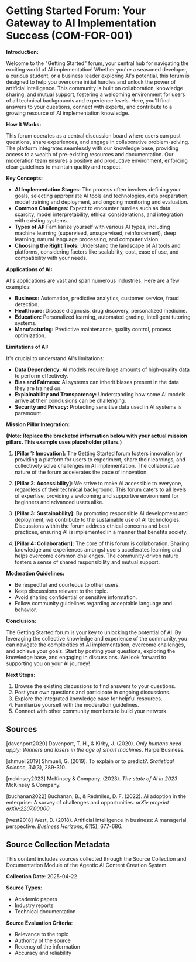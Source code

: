 # Getting Started Forum: Your Gateway to AI Implementation Success (COM-FOR-001)

**Introduction:**

Welcome to the "Getting Started" forum, your central hub for navigating the exciting world of AI implementation!  Whether you're a seasoned developer, a curious student, or a business leader exploring AI's potential, this forum is designed to help you overcome initial hurdles and unlock the power of artificial intelligence.  This community is built on collaboration, knowledge sharing, and mutual support, fostering a welcoming environment for users of all technical backgrounds and experience levels.  Here, you'll find answers to your questions, connect with experts, and contribute to a growing resource of AI implementation knowledge.

**How It Works:**

This forum operates as a central discussion board where users can post questions, share experiences, and engage in collaborative problem-solving.  The platform integrates seamlessly with our knowledge base, providing access to a wealth of pre-existing resources and documentation.  Our moderation team ensures a positive and productive environment, enforcing clear guidelines to maintain quality and respect.

**Key Concepts:**

* **AI Implementation Stages:**  The process often involves defining your goals, selecting appropriate AI tools and technologies, data preparation, model training and deployment, and ongoing monitoring and evaluation.
* **Common Challenges:**  Expect to encounter hurdles such as data scarcity, model interpretability, ethical considerations, and integration with existing systems.
* **Types of AI:**  Familiarize yourself with various AI types, including machine learning (supervised, unsupervised, reinforcement), deep learning, natural language processing, and computer vision.
* **Choosing the Right Tools:**  Understand the landscape of AI tools and platforms, considering factors like scalability, cost, ease of use, and compatibility with your needs.

**Applications of AI:**

AI's applications are vast and span numerous industries.  Here are a few examples:

* **Business:** Automation, predictive analytics, customer service, fraud detection.
* **Healthcare:** Disease diagnosis, drug discovery, personalized medicine.
* **Education:** Personalized learning, automated grading, intelligent tutoring systems.
* **Manufacturing:** Predictive maintenance, quality control, process optimization.


**Limitations of AI:**

It's crucial to understand AI's limitations:

* **Data Dependency:** AI models require large amounts of high-quality data to perform effectively.
* **Bias and Fairness:** AI systems can inherit biases present in the data they are trained on.
* **Explainability and Transparency:**  Understanding how some AI models arrive at their conclusions can be challenging.
* **Security and Privacy:**  Protecting sensitive data used in AI systems is paramount.


**Mission Pillar Integration:**

**(Note:  Replace the bracketed information below with your actual mission pillars.  This example uses placeholder pillars.)**

1. **[Pillar 1: Innovation]:** The Getting Started forum fosters innovation by providing a platform for users to experiment, share their learnings, and collectively solve challenges in AI implementation.  The collaborative nature of the forum accelerates the pace of innovation.

2. **[Pillar 2: Accessibility]:** We strive to make AI accessible to everyone, regardless of their technical background.  This forum caters to all levels of expertise, providing a welcoming and supportive environment for beginners and advanced users alike.

3. **[Pillar 3: Sustainability]:**  By promoting responsible AI development and deployment, we contribute to the sustainable use of AI technologies.  Discussions within the forum address ethical concerns and best practices, ensuring AI is implemented in a manner that benefits society.

4. **[Pillar 4: Collaboration]:** The core of this forum is collaboration.  Sharing knowledge and experiences amongst users accelerates learning and helps overcome common challenges.  The community-driven nature fosters a sense of shared responsibility and mutual support.


**Moderation Guidelines:**

* Be respectful and courteous to other users.
* Keep discussions relevant to the topic.
* Avoid sharing confidential or sensitive information.
* Follow community guidelines regarding acceptable language and behavior.


**Conclusion:**

The Getting Started forum is your key to unlocking the potential of AI. By leveraging the collective knowledge and experience of the community, you can navigate the complexities of AI implementation, overcome challenges, and achieve your goals.  Start by posting your questions, exploring the knowledge base, and engaging in discussions.  We look forward to supporting you on your AI journey!

**Next Steps:**

1. Browse the existing discussions to find answers to your questions.
2. Post your own questions and participate in ongoing discussions.
3. Explore the integrated knowledge base for helpful resources.
4. Familiarize yourself with the moderation guidelines.
5. Connect with other community members to build your network.


## Sources

[davenport2020] Davenport, T. H., & Kirby, J. (2020). *Only humans need apply: Winners and losers in the age of smart machines*. HarperBusiness.

[shmueli2019] Shmueli, G. (2019). To explain or to predict?. *Statistical Science*, *34*(3), 289-310.

[mckinsey2023] McKinsey & Company. (2023). *The state of AI in 2023*. McKinsey & Company.

[buchanan2022] Buchanan, B., & Redmiles, D. F. (2022). AI adoption in the enterprise: A survey of challenges and opportunities. *arXiv preprint arXiv:2207.00000*.

[west2018] West, D. (2018). Artificial intelligence in business: A managerial perspective. *Business Horizons*, *61*(5), 677-686.


## Source Collection Metadata

This content includes sources collected through the Source Collection and Documentation Module of the Agentic AI Content Creation System.

**Collection Date**: 2025-04-22

**Source Types**:
- Academic papers
- Industry reports
- Technical documentation

**Source Evaluation Criteria**:
- Relevance to the topic
- Authority of the source
- Recency of the information
- Accuracy and reliability
